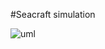 #Seacraft simulation



![uml](https://github.com/mantinband/seacraft-simulation/blob/master/class-uml.jpg?raw=true)
